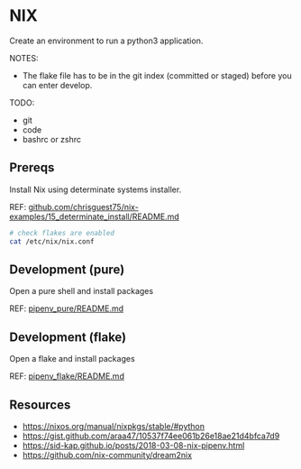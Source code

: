 # NIX

Create an environment to run a python3 application.  

NOTES:

* The flake file has to be in the git index (committed or staged) before you can enter develop.

TODO:

* git
* code
* bashrc or zshrc

## Prereqs

Install Nix using determinate systems installer.  

REF: [github.com/chrisguest75/nix-examples/15_determinate_install/README.md](https://github.com/chrisguest75/nix-examples/blob/master/15_determinate_install/README.md)  

```sh
# check flakes are enabled
cat /etc/nix/nix.conf 
```

## Development (pure)

Open a pure shell and install packages

REF: [pipenv_pure/README.md](./pipenv_pure/README.md)

## Development (flake)

Open a flake and install packages

REF: [pipenv_flake/README.md](./pipenv_flake/README.md)

## Resources

* https://nixos.org/manual/nixpkgs/stable/#python
* https://gist.github.com/araa47/10537f74ee061b26e18ae21d4bfca7d9
* https://sid-kap.github.io/posts/2018-03-08-nix-pipenv.html
* https://github.com/nix-community/dream2nix
